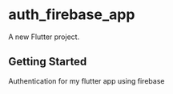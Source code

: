 # auth_firebase_app

A new Flutter project.

## Getting Started

Authentication for my flutter app using firebase
